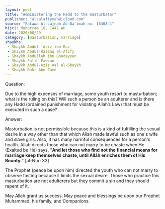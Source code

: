 ```yaml
---
layout: post
title: "Administering the Hadd to the masturbator"
publisher: "alsalafiyyah@icloud.com"
source: "Fatawa Al-Lajnah Ad-Da'imah no. 16368-1"
hijri: Muharram 10, 1442 AH
date: 2020/08/29
category: [masturbation, marriage]
shaykhs: 
 - Shaykh Abdul-'Aziz ibn Baz
 - Shaykh Abdul-Razzaq al-Afify
 - Shaykh Abdullah ibn Ghudayyan
 - Shaykh Salih Fawzan
 - Shaykh Abdul-Aziz Aal al-Shaykh
 - Shaykh Bakr Abu Zayd
---
```


Question: 

Due to the high expenses of marriage, some youth resort to masturbation; what is the ruling on this? Will such a person be an adulterer and is there any Hadd (ordained punishment for violating Allah’s Law) that must be executed in such a case?

Answer:

Masturbation is not permissible because this is a kind of fulfilling the sexual desire in a way other than that which Allah made lawful such as one's wife and slave girls. Also, it has many harmful consequences for a person's health. Allah directs those who can not marry to be chaste when He (Exalted be He) says, "**And let those who find not the financial means for marriage keep themselves chaste, until Allâh enriches them of His Bounty.**" [al-Nur: 33]

The Prophet (peace be upon him) directed the youth who can not marry to observe fasting because it limits the sexual desire. Those who practice this masturbation are not adulterers but they commit a sin and they should repent of it.

May Allah grant us success. May peace and blessings be upon our Prophet Muhammad, his family, and Companions.

